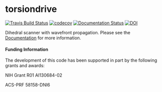 torsiondrive
==============================
[![Travis Build Status](https://travis-ci.org/lpwgroup/torsiondrive.svg?branch=master)](https://travis-ci.org/lpwgroup/torsiondrive)
[![codecov](https://codecov.io/gh/lpwgroup/torsiondrive/branch/master/graph/badge.svg)](https://codecov.io/gh/lpwgroup/torsiondrive/branch/master)
[![Documentation Status](https://readthedocs.org/projects/torsiondrive/badge/?version=latest)](https://torsiondrive.readthedocs.io/en/latest/?badge=latest)
[![DOI](https://zenodo.org/badge/123762164.svg)](https://zenodo.org/badge/latestdoi/123762164)


Dihedral scanner with wavefront propagation. Please see the [Documentation](https://torsiondrive.readthedocs.io/) for more information.

#### Funding Information

The development of this code has been supported in part by the following grants and awards:

NIH Grant R01 AI130684-02

ACS-PRF 58158-DNI6
